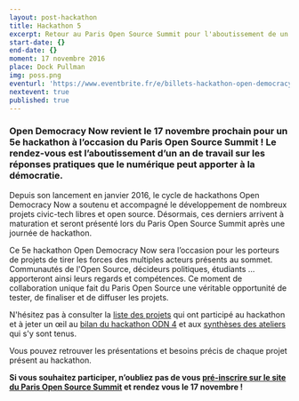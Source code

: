 ```yaml
---
layout: post-hackathon
title: Hackathon 5
excerpt: Retour au Paris Open Source Summit pour l'aboutissement de un an de travail!
start-date: {}
end-date: {}
moment: 17 novembre 2016
place: Dock Pullman
img: poss.png
eventurl: 'https://www.eventbrite.fr/e/billets-hackathon-open-democracy-now-5-28821373504'
nextevent: true
published: true
---
```


### Open Democracy Now revient le 17 novembre prochain pour un 5e hackathon à l’occasion du Paris Open Source Summit ! Le rendez-vous est l’aboutissement d’un an de travail sur les réponses pratiques que le numérique peut apporter à la démocratie.

Depuis son lancement en janvier 2016, le cycle de hackathons Open Democracy Now a soutenu et accompagné le développement de nombreux projets civic-tech libres et open source. Désormais, ces derniers arrivent à maturation et seront présenté lors du Paris Open Source Summit après une journée de hackathon.

Ce 5e hackathon Open Democracy Now sera l’occasion pour les porteurs de projets de tirer les forces des multiples acteurs présents au sommet. Communautés de l'Open Source, décideurs politiques, étudiants … apporteront ainsi leurs regards et compétences. Ce moment de collaboration unique fait du Paris Open Source une véritable opportunité de tester, de finaliser et de diffuser les projets.


N'hésitez pas à consulter la [liste des projets](http://opendemocracynow.net/projets/) qui ont participé au hackathon et à jeter un œil au [bilan du hackathon ODN 4](https://drive.google.com/file/d/0B3jcfhQ1Yx7QVVBMX3Z4MWV4N1k/view) et aux [synthèses des ateliers](https://annuel.framapad.org/p/Open_Democracy_Now_#4) qui s'y sont tenus.

Vous pouvez retrouver les présentations et besoins précis de chaque projet présent au hackathon.

**Si vous souhaitez participer, n’oubliez pas de vous [pré-inscrire sur le site du Paris Open Source Summit](https://www.eventbrite.fr/e/billets-hackathon-open-democracy-now-5-28821373504) et rendez vous le 17 novembre !**
